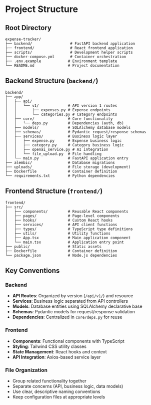 # Project Structure

## Root Directory
```
expense-tracker/
├── backend/                 # FastAPI backend application
├── frontend/                # React frontend application
├── scripts/                 # Development helper scripts
├── docker-compose.yml       # Container orchestration
├── .env.example            # Environment template
└── README.md               # Project documentation
```

## Backend Structure (`backend/`)
```
backend/
├── app/
│   ├── api/
│   │   └── v1/             # API version 1 routes
│   │       ├── expenses.py # Expense endpoints
│   │       └── categories.py # Category endpoints
│   ├── core/               # Core functionality
│   │   └── deps.py         # Dependencies (auth, db)
│   ├── models/             # SQLAlchemy database models
│   ├── schemas/            # Pydantic request/response schemas
│   ├── services/           # Business logic layer
│   │   ├── expense.py      # Expense business logic
│   │   ├── category.py     # Category business logic
│   │   ├── openai_service.py # AI integration
│   │   └── file_upload.py  # File handling
│   └── main.py             # FastAPI application entry
├── alembic/                # Database migrations
├── uploads/                # File storage (development)
├── Dockerfile              # Container definition
└── requirements.txt        # Python dependencies
```

## Frontend Structure (`frontend/`)
```
frontend/
├── src/
│   ├── components/         # Reusable React components
│   ├── pages/              # Page-level components
│   ├── hooks/              # Custom React hooks
│   ├── services/           # API client functions
│   ├── types/              # TypeScript type definitions
│   ├── utils/              # Utility functions
│   ├── App.tsx             # Main application component
│   └── main.tsx            # Application entry point
├── public/                 # Static assets
├── Dockerfile              # Container definition
└── package.json            # Node.js dependencies
```

## Key Conventions

### Backend
- **API Routes**: Organized by version (`/api/v1/`) and resource
- **Services**: Business logic separated from API controllers
- **Models**: Database entities using SQLAlchemy declarative base
- **Schemas**: Pydantic models for request/response validation
- **Dependencies**: Centralized in `core/deps.py` for reuse

### Frontend
- **Components**: Functional components with TypeScript
- **Styling**: Tailwind CSS utility classes
- **State Management**: React hooks and context
- **API Integration**: Axios-based service layer

### File Organization
- Group related functionality together
- Separate concerns (API, business logic, data models)
- Use clear, descriptive naming conventions
- Keep configuration files at appropriate levels